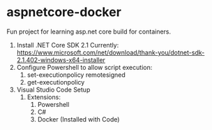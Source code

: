 # aspnetcore-docker
Fun project for learning asp.net core build for containers.

1. Install .NET Core SDK 2.1 Currently: https://www.microsoft.com/net/download/thank-you/dotnet-sdk-2.1.402-windows-x64-installer
1. Configure Powershell to allow script execution:
	1. set-executionpolicy remotesigned
	1. get-executionpolicy
1. Visual Studio Code Setup 
	1. Extensions:
		1. Powershell
		1. C#
		1. Docker (Installed with Code)
